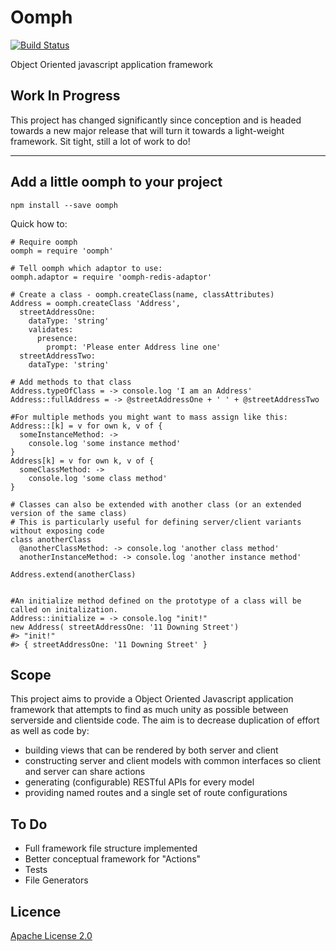 # Oomph 
[![Build Status](https://travis-ci.org/Kenspeckled/oomph.svg?branch=master)](https://travis-ci.org/Kenspeckled/oomph)
<!-- [![Code Climate](https://codeclimate.com/github/Kenspeckled/oomph/badges/gpa.svg)](https://codeclimate.com/github/Kenspeckled/oomph) -->

Object Oriented javascript application framework

## Work In Progress
This project has changed significantly since conception and is headed towards a new major release that will turn it towards a light-weight framework. Sit tight, still a lot of work to do!

---

## Add a little oomph to your project 

```
npm install --save oomph
```

Quick how to:

```
# Require oomph 
oomph = require 'oomph'

# Tell oomph which adaptor to use:
oomph.adaptor = require 'oomph-redis-adaptor'

# Create a class - oomph.createClass(name, classAttributes)
Address = oomph.createClass 'Address',
  streetAddressOne:
    dataType: 'string'
    validates:
      presence:
        prompt: 'Please enter Address line one'
  streetAddressTwo:
    dataType: 'string'

# Add methods to that class
Address.typeOfClass = -> console.log 'I am an Address'
Address::fullAddress = -> @streetAddressOne + ' ' + @streetAddressTwo

#For multiple methods you might want to mass assign like this:
Address::[k] = v for own k, v of {
  someInstanceMethod: -> 
    console.log 'some instance method'
}
Address[k] = v for own k, v of {
  someClassMethod: -> 
    console.log 'some class method'
}

# Classes can also be extended with another class (or an extended version of the same class)
# This is particularly useful for defining server/client variants without exposing code
class anotherClass
  @anotherClassMethod: -> console.log 'another class method'
  anotherInstanceMethod: -> console.log 'another instance method'

Address.extend(anotherClass)


#An initialize method defined on the prototype of a class will be called on initalization.
Address::initialize = -> console.log "init!"
new Address( streetAddressOne: '11 Downing Street') 
#> "init!"
#> { streetAddressOne: '11 Downing Street' }
```


## Scope
This project aims to provide a Object Oriented Javascript application framework that attempts to find as much unity as possible between serverside and clientside code. The aim is to decrease duplication of effort as well as code by:
  * building views that can be rendered by both server and client
  * constructing server and client models with common interfaces so client and server can share actions
  * generating (configurable) RESTful APIs for every model
  * providing named routes and a single set of route configurations

## To Do
* Full framework file structure implemented
* Better conceptual framework for "Actions"
* Tests
* File Generators 

## Licence

[Apache License 2.0](https://github.com/Kenspeckled/oomph/blob/master/LICENSE)

